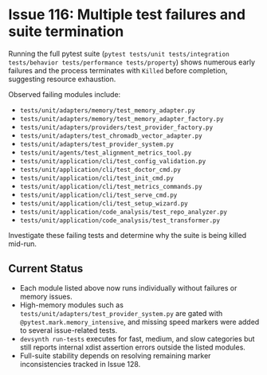 # Issue 116: Multiple test failures and suite termination

Running the full pytest suite (`pytest tests/unit tests/integration tests/behavior tests/performance tests/property`) shows numerous early failures and the process terminates with `Killed` before completion, suggesting resource exhaustion.

Observed failing modules include:
- `tests/unit/adapters/memory/test_memory_adapter.py`
- `tests/unit/adapters/memory/test_memory_adapter_factory.py`
- `tests/unit/adapters/providers/test_provider_factory.py`
- `tests/unit/adapters/test_chromadb_vector_adapter.py`
- `tests/unit/adapters/test_provider_system.py`
- `tests/unit/agents/test_alignment_metrics_tool.py`
- `tests/unit/application/cli/test_config_validation.py`
- `tests/unit/application/cli/test_doctor_cmd.py`
- `tests/unit/application/cli/test_init_cmd.py`
- `tests/unit/application/cli/test_metrics_commands.py`
- `tests/unit/application/cli/test_serve_cmd.py`
- `tests/unit/application/cli/test_setup_wizard.py`
- `tests/unit/application/code_analysis/test_repo_analyzer.py`
- `tests/unit/application/code_analysis/test_transformer.py`

Investigate these failing tests and determine why the suite is being killed mid-run.

## Current Status

- Each module listed above now runs individually without failures or memory issues.
- High-memory modules such as `tests/unit/adapters/test_provider_system.py` are gated with `@pytest.mark.memory_intensive`, and missing speed markers were added to several issue-related tests.
- `devsynth run-tests` executes for fast, medium, and slow categories but still reports internal xdist assertion errors outside the listed modules.
- Full-suite stability depends on resolving remaining marker inconsistencies tracked in Issue 128.
